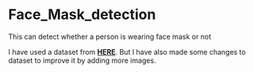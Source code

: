 # Face_Mask_detection
This can detect whether a person is wearing face mask or not

I have used a dataset from **[HERE](https://github.com/chandbud5/observations)**. But I have also made some changes to dataset to improve it by adding more images.
